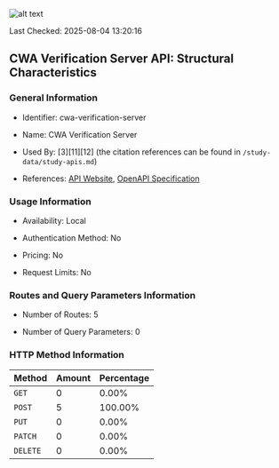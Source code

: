 ![alt text](https://img.shields.io/badge/OpenAPI_Specification-Valid-brightgreen.svg)

Last Checked: 2025-08-04 13:20:16

## CWA Verification Server API: Structural Characteristics

### General Information

- Identifier: cwa-verification-server

- Name: CWA Verification Server

- Used By: [3][11][12] (the citation references can be found in `/study-data/study-apis.md`)

- References: [API Website](https://github.com/corona-warn-app/cwa-verification-server), [OpenAPI Specification](https://github.com/corona-warn-app/cwa-verification-server/blob/master/api-docs.json)

### Usage Information

- Availability: Local

- Authentication Method: No

- Pricing: No

- Request Limits: No

### Routes and Query Parameters Information

- Number of Routes: 5

- Number of Query Parameters: 0

### HTTP Method Information

| Method | Amount | Percentage |
|--------|--------|------------|
| `GET` | 0 | 0.00% |
| `POST` | 5 | 100.00% |
| `PUT` | 0 | 0.00% |
| `PATCH` | 0 | 0.00% |
| `DELETE` | 0 | 0.00% |
